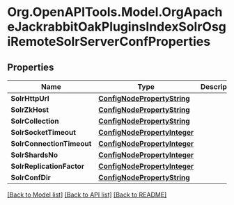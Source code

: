 # Org.OpenAPITools.Model.OrgApacheJackrabbitOakPluginsIndexSolrOsgiRemoteSolrServerConfProperties
## Properties

Name | Type | Description | Notes
------------ | ------------- | ------------- | -------------
**SolrHttpUrl** | [**ConfigNodePropertyString**](ConfigNodePropertyString.md) |  | [optional] 
**SolrZkHost** | [**ConfigNodePropertyString**](ConfigNodePropertyString.md) |  | [optional] 
**SolrCollection** | [**ConfigNodePropertyString**](ConfigNodePropertyString.md) |  | [optional] 
**SolrSocketTimeout** | [**ConfigNodePropertyInteger**](ConfigNodePropertyInteger.md) |  | [optional] 
**SolrConnectionTimeout** | [**ConfigNodePropertyInteger**](ConfigNodePropertyInteger.md) |  | [optional] 
**SolrShardsNo** | [**ConfigNodePropertyInteger**](ConfigNodePropertyInteger.md) |  | [optional] 
**SolrReplicationFactor** | [**ConfigNodePropertyInteger**](ConfigNodePropertyInteger.md) |  | [optional] 
**SolrConfDir** | [**ConfigNodePropertyString**](ConfigNodePropertyString.md) |  | [optional] 

[[Back to Model list]](../README.md#documentation-for-models) [[Back to API list]](../README.md#documentation-for-api-endpoints) [[Back to README]](../README.md)

